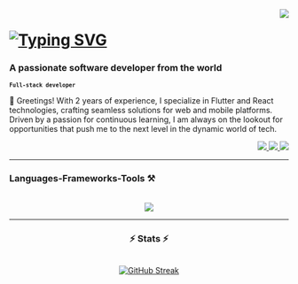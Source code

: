 <img align="right" src="https://visitor-badge.laobi.icu/badge?page_id=christgrant98.christgrant98" />

<h1 align="left">
<a href="https://git.io/typing-svg"><img src="https://readme-typing-svg.herokuapp.com?font=Fira+Code&weight=900&size=27&duration=3500&pause=500&color=8A40FF&center=true&vCenter=true&random=false&width=500&lines=Welcome+to+my+Github!%F0%9F%9A%80;This+is+Christian+Garcerant" alt="Typing SVG" /></a>

<h3 align="left">A passionate software developer from the world </h3>

<small><strong>`Full-stack developer`</strong></small>
<br/>
 <p>
👋 Greetings! With 2 years of experience, I specialize in Flutter and React technologies, crafting seamless solutions for web and mobile platforms. Driven by a passion for continuous learning, I am always on the lookout for opportunities that push me to the next level in the dynamic world of tech.
</p>
 
<div align="right"> 
  <a href="mailto:christian.garcerant@gmail.com">
    <img src="https://img.shields.io/badge/Gmail-333333?style=for-the-badge&logo=gmail&logoColor=red" />
  </a>
  <a href="https://www.linkedin.com/in/christian-garcerant/" target="_blank">
    <img src="https://img.shields.io/badge/LinkedIn-0077B5?style=for-the-badge&logo=linkedin&logoColor=white" target="_blank" />
  </a>
  <a href="https://christgrant98.github.io" target="_blank">
     <img src="https://img.shields.io/badge/Portfolio-FF5722?style=for-the-badge&logo=todoist&logoColor=white" target="_blank" /> <!-- sqlite, safari, google-chrome are other good icon options -->
  </a>
</div>

 <hr/>
 
<h3 align="left">Languages-Frameworks-Tools ⚒️</h3>
<br/>
<div align="center">
    <img src="https://skillicons.dev/icons?i=react,flutter,redux,html,css,typescript,ruby,rails,nodejs,postgresql,firebase,git,github,vscode,postman,figma,androidstudio" /><br>

</div>

<hr/>



<h3 align="center">⚡ Stats ⚡</h3>
<br>
<div align=center>
<a href="https://git.io/streak-stats"><img src="https://streak-stats.demolab.com?user=christgrant98&theme=whatsapp-dark&hide_border=true&border_radius=10&mode=weekly" alt="GitHub Streak" /></a>

</div>



<br/>
